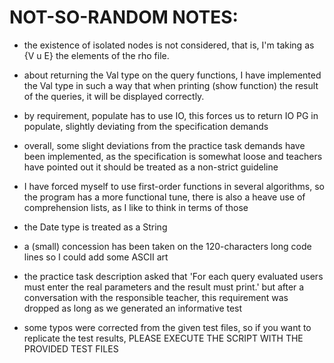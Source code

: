 # NOT-SO-RANDOM NOTES:

-  the existence of isolated nodes is not considered,
that is, I'm taking as {V u E} the elements of the rho file.

- about returning the Val type on the query functions,
I have implemented the Val type in such a way that when printing (show function) the result of the queries,
it will be displayed correctly.

- by requirement, populate has to use IO, 
this forces us to return IO PG in populate, slightly deviating from the specification demands

- overall, some slight deviations from the practice task demands have been implemented,
as the specification is somewhat loose and teachers have pointed out it should be treated
as a non-strict guideline

- I have forced myself to use first-order functions in several algorithms, so the program has a more functional tune,
there is also a heave use of comprehension lists, as I like to think in terms of those

- the Date type is treated as a String

- a (small) concession has been taken on the 120-characters long code lines so I could add some ASCII art

- the practice task description asked that 'For each query evaluated users must enter the real parameters and the result must print.'
but after a conversation with the responsible teacher, this requirement was dropped as long as we generated an informative test
        
- some typos were corrected from the given test files, so if you want to replicate the test results,
PLEASE EXECUTE THE SCRIPT WITH THE PROVIDED TEST FILES
